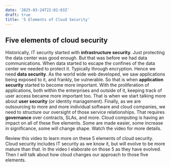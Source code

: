 ```yaml
---
date: '2025-03-24T22:02:03Z'
draft: true
title: '5 Elements of Cloud Security'
---
```



## Five elements of cloud security

Historically, IT security started with **infrastructure security**. Just protecting the data center was good enough. But that was before we had data communications.
When data started to escape the confines of the data center we needed to protect it. Typically through encryption. Hence we need **data security**.
As the world wide web developed, we saw applications being exposed to it, and frankly, be vulnerable. So that is when **application security** started to become more important.
With the proliferation of applications, both within the enterprises and outside of it, keeping track of user access became more important too. That is when we start talking more about **user security** (or identity management).
Finally, as we are outsourcing to more and more individual software and cloud companies, we need to structure our oversight of those service relationships. That requires **governance** over contracts, SLAs, and more.
Cloud computing is having an impact on all of these five elements. Some are made easier, some increase in significance, some will change shape. Watch the video for more details.


Review this video to learn more on these 5 elements of cloud security. Cloud security includes IT security as we know it, but will evolve to be more mature than that. In the video I elaborate on those 5 as they have evolved. Then I will talk about how cloud changes our approach to those five elements.
